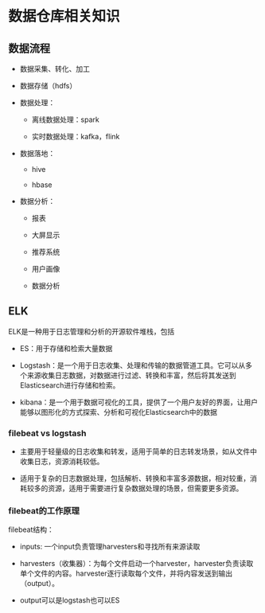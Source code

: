<!--
 * @Author: kekexili1230 457738564@qq.com
 * @Date: 2024-01-31 14:08:57
 * @LastEditors: kekexili1230 457738564@qq.com
 * @LastEditTime: 2024-01-31 14:44:24
 * @FilePath: /mynote/数据仓库.md
 * @Description: 这是默认设置,请设置`customMade`, 打开koroFileHeader查看配置 进行设置: https://github.com/OBKoro1/koro1FileHeader/wiki/%E9%85%8D%E7%BD%AE
-->
# 数据仓库相关知识

## 数据流程

- 数据采集、转化、加工

- 数据存储（hdfs）

- 数据处理：

    - 离线数据处理：spark

    - 实时数据处理：kafka，flink

- 数据落地：

    - hive

    - hbase

- 数据分析：

    - 报表

    - 大屏显示

    - 推荐系统

    - 用户画像

    - 数据分析

## ELK

ELK是一种用于日志管理和分析的开源软件堆栈，包括

- ES：用于存储和检索大量数据

- Logstash：是一个用于日志收集、处理和传输的数据管道工具。它可以从多个来源收集日志数据，对数据进行过滤、转换和丰富，然后将其发送到Elasticsearch进行存储和检索。

- kibana：是一个用于数据可视化的工具，提供了一个用户友好的界面，让用户能够以图形化的方式探索、分析和可视化Elasticsearch中的数据

### filebeat vs logstash

- 主要用于轻量级的日志收集和转发，适用于简单的日志转发场景，如从文件中收集日志，资源消耗较低。

- 适用于复杂的日志数据处理，包括解析、转换和丰富多源数据，相对较重，消耗较多的资源，适用于需要进行复杂数据处理的场景，但需要更多资源。

### filebeat的工作原理

filebeat结构：

- inputs: 一个input负责管理harvesters和寻找所有来源读取

- harvesters（收集器）：为每个文件启动一个harvester，harvester负责读取单个文件的内容。harvester逐行读取每个文件，并将内容发送到输出（output）。

- output可以是logstash也可以ES 



